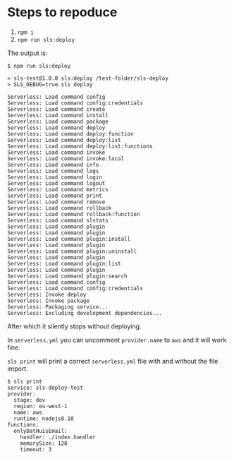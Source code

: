 # Steps to repoduce

1. `npm i`
2. `npm run sls:deploy`

The output is:

```
$ npm run sls:deploy

> sls-test@1.0.0 sls:deploy /test-folder/sls-deploy
> SLS_DEBUG=true sls deploy

Serverless: Load command config
Serverless: Load command config:credentials
Serverless: Load command create
Serverless: Load command install
Serverless: Load command package
Serverless: Load command deploy
Serverless: Load command deploy:function
Serverless: Load command deploy:list
Serverless: Load command deploy:list:functions
Serverless: Load command invoke
Serverless: Load command invoke:local
Serverless: Load command info
Serverless: Load command logs
Serverless: Load command login
Serverless: Load command logout
Serverless: Load command metrics
Serverless: Load command print
Serverless: Load command remove
Serverless: Load command rollback
Serverless: Load command rollback:function
Serverless: Load command slstats
Serverless: Load command plugin
Serverless: Load command plugin
Serverless: Load command plugin:install
Serverless: Load command plugin
Serverless: Load command plugin:uninstall
Serverless: Load command plugin
Serverless: Load command plugin:list
Serverless: Load command plugin
Serverless: Load command plugin:search
Serverless: Load command config
Serverless: Load command config:credentials
Serverless: Invoke deploy
Serverless: Invoke package
Serverless: Packaging service...
Serverless: Excluding development dependencies...
```

After which it silently stops without deploying.

In `serverless.yml` you can uncomment `provider.name` to `aws` and it will work fine.

`sls print` will print a correct `serverless.yml` file with and without the file import.

```
$ sls print
service: sls-deploy-test
provider:
  stage: dev
  region: eu-west-1
  name: aws
  runtime: nodejs8.10
functions:
  onlyDatHuisEmail:
    handler: ./index.handler
    memorySize: 128
    timeout: 3

```
